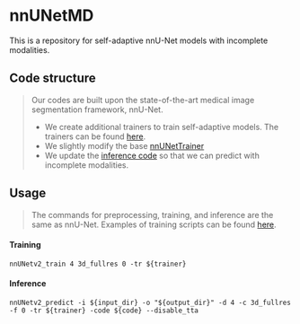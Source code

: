 # nnUNetMD
This is a repository for self-adaptive nnU-Net models with incomplete modalities.

## Code structure
>Our codes are built upon the state-of-the-art medical image segmentation framework, nnU-Net. 
>- We create additional trainers to train self-adaptive models. The trainers can be found [here](https://github.com/han-liu/nnUNetMD/tree/main/nnunetv2/training/nnUNetTrainer/variants/missing_modality).
>- We slightly modify the base [nnUNetTrainer](https://github.com/han-liu/nnUNetMD/blob/main/nnunetv2/training/nnUNetTrainer/nnUNetTrainer.py)
>- We update the [inference code](https://github.com/han-liu/nnUNetMD/blob/main/nnunetv2/inference/predict_from_raw_data.py) so that we can predict with incomplete modalities.

## Usage
>The commands for preprocessing, training, and inference are the same as nnU-Net.
Examples of training scripts can be found [here](https://github.com/han-liu/nnUNetMD/tree/main/scripts).

#### Training
```
nnUNetv2_train 4 3d_fullres 0 -tr ${trainer}
```

#### Inference
```
nnUNetv2_predict -i ${input_dir} -o "${output_dir}" -d 4 -c 3d_fullres -f 0 -tr ${trainer} -code ${code} --disable_tta
```
